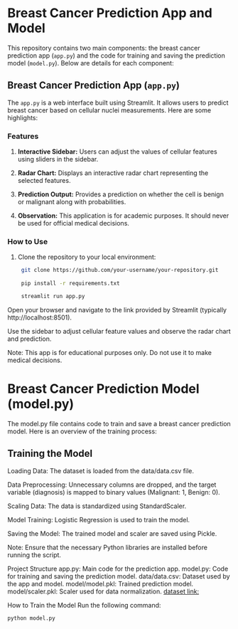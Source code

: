 # Breast Cancer Prediction App and Model

This repository contains two main components: the breast cancer prediction app (`app.py`) and the code for training and saving the prediction model (`model.py`). Below are details for each component:

## Breast Cancer Prediction App (`app.py`)

The `app.py` is a web interface built using Streamlit. It allows users to predict breast cancer based on cellular nuclei measurements. Here are some highlights:

### Features

1. **Interactive Sidebar:** Users can adjust the values of cellular features using sliders in the sidebar.

2. **Radar Chart:** Displays an interactive radar chart representing the selected features.

3. **Prediction Output:** Provides a prediction on whether the cell is benign or malignant along with probabilities.

4. **Observation:** This application is for academic purposes. It should never be used for official medical decisions.


### How to Use

1. Clone the repository to your local environment:

   ```bash
    git clone https://github.com/your-username/your-repository.git
    
    pip install -r requirements.txt

    streamlit run app.py

Open your browser and navigate to the link provided by Streamlit (typically http://localhost:8501).

Use the sidebar to adjust cellular feature values and observe the radar chart and prediction.

Note: This app is for educational purposes only. Do not use it to make medical decisions.

# Breast Cancer Prediction Model (model.py)
The model.py file contains code to train and save a breast cancer prediction model. Here is an overview of the training process:

## Training the Model
Loading Data: The dataset is loaded from the data/data.csv file.

Data Preprocessing: Unnecessary columns are dropped, and the target variable (diagnosis) is mapped to binary values (Malignant: 1, Benign: 0).

Scaling Data: The data is standardized using StandardScaler.

Model Training: Logistic Regression is used to train the model.

Saving the Model: The trained model and scaler are saved using Pickle.

Note: Ensure that the necessary Python libraries are installed before running the script.

Project Structure
app.py: Main code for the prediction app.
model.py: Code for training and saving the prediction model.
data/data.csv: Dataset used by the app and model.
model/model.pkl: Trained prediction model.
model/scaler.pkl: Scaler used for data normalization.
[dataset link: ](https://www.kaggle.com/datasets/uciml/breast-cancer-wisconsin-data)

How to Train the Model
Run the following command:

   ```bash
   python model.py
